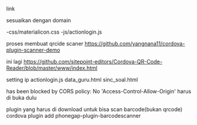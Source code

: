 link 

sesuaikan dengan domain 

-css/materialicon.css
-js/actionlogin.js


proses membuat qrcide scaner
https://github.com/yangnana11/cordova-plugin-scanner-demo


ini lagi
https://github.com/sitepoint-editors/Cordova-QR-Code-Reader/blob/master/www/index.html


setting ip
actionlogin.js
data_guru.html
sinc_soal.html


has been blocked by CORS policy: No 'Access-Control-Allow-Origin'
harus di buka dulu


plugin yang harus di download untuk bisa scan barcode(bukan qrcode)
cordova plugin add phonegap-plugin-barcodescanner